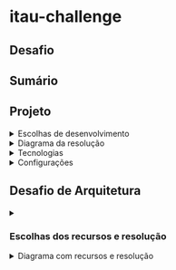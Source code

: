 # itau-challenge


## Desafio

## Sumário

## Projeto

  <details>
    <summary>Escolhas de desenvolvimento</summary>
    
  </details>
  <details>
    <summary>Diagrama da resolução</summary>
    
  </details>
  <details>
    <summary>Tecnologias</summary>
    
  </details>
  <details>
    <summary>Configurações</summary>
    
  </details>

## Desafio de Arquitetura
  
  <details>
    <summary><h3>Escolhas dos recursos e resolução</h3></summary>
    <p>Antes de mostrar a solução, é bacana mostrar as divisões dos grupos:</p>
      <ul>
        <li><b>AWS:</b> onde se encontra a maior parte dos recursos</li>
        <li><b>Região:</b> onde se encontra a região da aplicação (fica a escolha)</li>
        <li><b>VPC:</b> responsável por isolar os recursos da parte externa e criar uma camada interna</li>
        <li><b>Subnet pública fora da VPC:</b> responsável pela conexão de chamadas HTTP(s), de entrada/saída ao que for externo e interligando com o que for interno à AWS</li>
        <li><b>Subnet pública dentro da VPC:</b> responsável por receber as chamadas da subnet pública fora da VPC e direcionar para as subnets privadas o que for necessário. Também faz o caminho inverso</li>
      </ul>
  <p>A solução possui o seguinte fluxo com os seguintes recursos:</p>
    <ol>
      <li>O cliente se autentica no Cognito utilizando JWT.</li>
      <li>O Cognito retorna uma credencial para o cliente.</li>
      <li>O cliente envia a credencial para o API Gateway.</li>
      <li>O API Gateway encaminha a credencial para o Cognito verificar.</li>
      <li>O Cognito verifica a credencial e retorna um token autenticado com os níveis de autorização de acesso.</li>
      <li>O API Gateway direciona a chamada para o ALB.</li>
      <li>O ALB balanceia a carga e encaminha a requisição para o Fargate.</li>
      <li>O Fargate (API de Transferência), após realizar as validações necessárias com as APIs de Cadastro e Contas, grava os dados no RDS para garantir a persistência dos dados e concluir sua função.
          <ul>
              <li>8.1. Se houver um problema de comunicação com as APIs de Cadastro ou Contas, o Fargate encaminha os dados para um tópico no SNS (FIFO), que gerencia essas transações pendentes.
                  <ul>
                      <li>8.1.1. O SNS encaminha os dados para o SQS (FIFO).
                          <ul>
                              <li>8.1.1.1. O Fargate consome os dados da fila usando um listener e tenta novamente realizar o fluxo.</li>
                              <li>8.1.1.2. Se houver um problema com a fila SQS, os dados são encaminhados para um SQS (DLQ), onde podem ser recuperados manualmente.</li>
                          </ul>
                      </li>
                  </ul>
              </li>
              <li>8.2. Se houver um problema de comunicação com o BACEN, os dados da transferência, já validados e atualizados, são enviados para um SNS (FIFO), que armazena as transferências com falhas de comunicação com o BACEN.
                  <ul>
                      <li>8.2.1. O SNS encaminha os dados para outro SQS (FIFO).
                          <ul>
                              <li>8.2.1.1. O Fargate consome os dados dessa fila usando um outro listener e tenta novamente realizar o fluxo a partir da comunicação com o BACEN.</li>
                              <li>8.2.1.2. Se houver um problema com esta fila SQS, os dados são encaminhados para outro SQS (DLQ), onde podem ser recuperados manualmente.</li>
                          </ul>
                      </li>
                  </ul>
              </li>
          </ul>
      </li>
      <li>O RDS armazena a transferência, confirmando que a API de Transferência realizou sua função, e retorna uma confirmação ao Fargate.</li>
      <li>O Fargate retorna a resposta via ALB.</li>
      <li>O ALB direciona a resposta para o API Gateway.</li>
      <li>O API Gateway encaminha a resposta para o cliente.</li>
    </ol>

  <p>Os recursos recebem os seguintes complementos:</p>
    <ul>
      <li>As subnets dentro da VPC pública e privada possuem Autoscaling para atender diferentes picos de utilização e demandas</li>
      <li>Os recursos são monitorados via CloudWatch, o que gera logs da aplicação. E estão integrados ao Splunk e Grafana, que permitem a utilização da observabilidade</li>
    </ul>
  </details>

  <details>
    <summary>Diagrama com recursos e resolução</summary>
    
  </details>  
